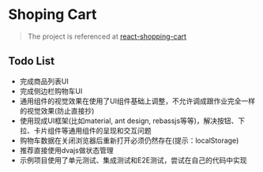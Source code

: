 # Shoping Cart

> The project is referenced at [react-shopping-cart](https://github.com/jeffersonRibeiro/react-shopping-cart)

## Todo List
- 完成商品列表UI
- 完成侧边栏购物车UI
- 通⽤组件的视觉效果在使⽤了UI组件基础上调整，不允许调成跟作业完全⼀样的视觉效果(防⽌直接抄)
- 使⽤现成UI框架(⽐如material, ant design, rebassjs等等)，解决按钮、下拉、卡⽚组件等通⽤组件的呈现和交互问题
- 购物⻋数据在关闭浏览器后重新打开必须仍然存在(提示：localStorage)
- 推荐直接使⽤dvajs做状态管理
- 示例项⽬使⽤了单元测试、集成测试和E2E测试，尝试在⾃⼰的代码中实现